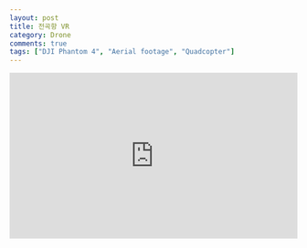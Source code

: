 ```yaml
---
layout: post
title: 전곡항 VR
category: Drone
comments: true
tags: ["DJI Phantom 4", "Aerial footage", "Quadcopter"]
---
```

<div style="position: relative; width: 100%; padding: 56.6% 0 6px;">
<iframe src="https://www.google.com/maps/embed?pb=!4v1541480741665!6m8!1m7!1sCAoSLEFGMVFpcE5KWnBHLUFWUXZVSFNqakNHQnVUSU5TR29Hd3dIbDNIaDhSUzBB!2m2!1d37.1871633!2d126.6508633!3f29.906094019150974!4f-16.145966975861057!5f0.7820865974627469" width="100%" height="343" frameborder="0" style="border:0; position: absolute; top: 0; left: 0; width: 100%; height:100%;" allowfullscreen></iframe>
</div>